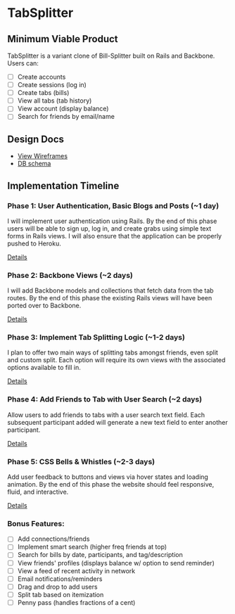 # TabSplitter

<!-- [Heroku link][heroku] -->

<!-- [heroku]: http://flux-capacitr.herokuapp.com -->

## Minimum Viable Product
TabSplitter is a variant clone of Bill-Splitter built on Rails and Backbone. Users can:

- [ ] Create accounts
- [ ] Create sessions (log in)
- [ ] Create tabs (bills)
- [ ] View all tabs (tab history)
- [ ] View account (display balance)
- [ ] Search for friends by email/name

## Design Docs
* [View Wireframes][views]
* [DB schema][schema]

[views]: ./docs/views.md
[schema]: ./docs/schema.md

## Implementation Timeline

### Phase 1: User Authentication, Basic Blogs and Posts (~1 day)
I will implement user authentication using Rails. By the end of this phase users will be able to sign up, log in, and create grabs using simple text forms in Rails views. I will also ensure that the application can be properly pushed to Heroku.

[Details][phase-one]

### Phase 2: Backbone Views (~2 days)
I will add Backbone models and collections that fetch data from the tab routes. By the end of this phase the existing Rails views will have been ported over to Backbone.

[Details][phase-two]

### Phase 3: Implement Tab Splitting Logic (~1-2 days)
I plan to offer two main ways of splitting tabs amongst friends, even split and custom split. Each option will require its own views with the associated options available to fill in.

[Details][phase-three]

### Phase 4: Add Friends to Tab with User Search (~2 days)
Allow users to add friends to tabs with a user search text field. Each subsequent participant added will generate a new text field to enter another participant.

[Details][phase-four]

### Phase 5: CSS Bells & Whistles (~2-3 days)
Add user feedback to buttons and views via hover states and loading animation. By the end of this phase the website should feel responsive, fluid, and interactive.

[Details][phase-five]

### Bonus Features:
- [ ] Add connections/friends
- [ ] Implement smart search (higher freq friends at top)
- [ ] Search for bills by date, participants, and tag/description
- [ ] View friends' profiles (displays balance w/ option to send reminder)
- [ ] View a feed of recent activity in network
- [ ] Email notifications/reminders
- [ ] Drag and drop to add users
- [ ] Split tab based on itemization
- [ ] Penny pass (handles fractions of a cent)

[phase-one]: ./docs/phases/phase1.md
[phase-two]: ./docs/phases/phase2.md
[phase-three]: ./docs/phases/phase3.md
[phase-four]: ./docs/phases/phase4.md
[phase-five]: ./docs/phases/phase5.md
